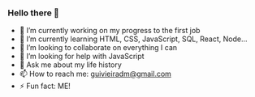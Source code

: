 ### Hello there 👋


- 🔭 I’m currently working on my progress to the first job
- 🌱 I’m currently learning HTML, CSS, JavaScript, SQL, React, Node...
- 👯 I’m looking to collaborate on everything I can
- 🤔 I’m looking for help with JavaScript
- 💬 Ask me about my life history 
- 📫 How to reach me: guivieiradm@gmail.com
- ⚡ Fun fact: ME!
